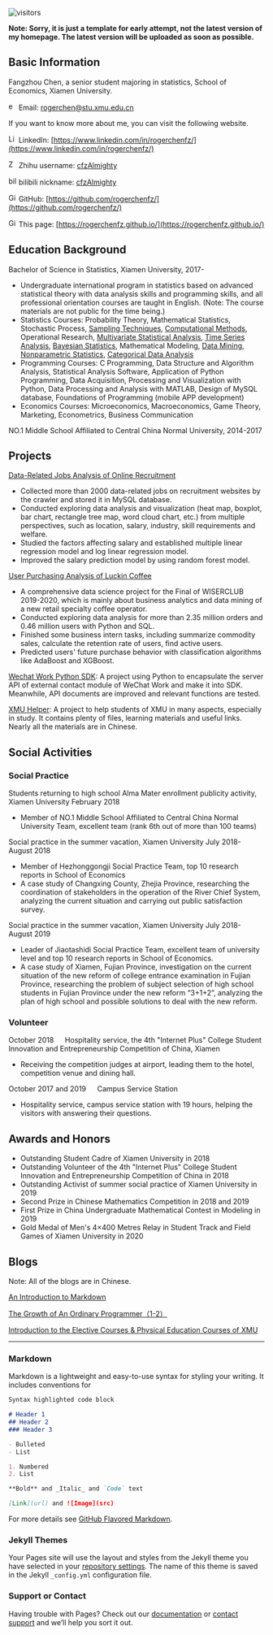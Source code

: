 ![visitors](https://visitor-badge.glitch.me/badge?page_id=rogerchenfz/rogerchenfz.github.io)

**Note: Sorry, it is just a template for early attempt, not the latest version of my homepage. The latest version will be uploaded as soon as possible.**

## Basic Information

Fangzhou Chen, a senior student majoring in statistics, School of Economics, Xiamen University.

<img src="http://blog.soomla.com/wp-content/uploads/2015/11/email-2-icon.png" width = "16" height = "16" alt="email" /> Email: rogerchen@stu.xmu.edu.cn

If you want to know more about me, you can visit the following website.

 <img src="https://static.zhipin.com/zhipin-geek/v334/web/geek-vue/static/images/icon-sns-linkedin.5db27b93.png" width = "16" height = "16" alt="LinkedIn" /> LinkedIn: [https://www.linkedin.com/in/rogerchenfz/](https://www.linkedin.com/in/rogerchenfz/)

<img src="https://static.zhipin.com/zhipin-geek/v334/web/geek-vue/static/images/icon-sns-zhihu.8766bfd1.png" width = "16" height = "16" alt="Zhihu" /> Zhihu username: [cfzAlmighty](https://www.zhihu.com/people/cfzalmighty)

<img src="https://timgsa.baidu.com/timg?image&quality=80&size=b9999_10000&sec=1606287261361&di=913899443d9fa3e470cb9bc0b3ff2642&imgtype=0&src=http%3A%2F%2Fgss0.baidu.com%2F-4o3dSag_xI4khGko9WTAnF6hhy%2Fzhidao%2Fwh%253D450%252C600%2Fsign%3D6e02d1f14ffbfbeddc0c3e7b4dc0db00%2F6d81800a19d8bc3e85984604868ba61ea9d3456f.jpg" width = "16" height = "16" alt="bilibili" /> bilibili nickname: [cfzAlmighty](https://space.bilibili.com/245965195)

<img src="https://static.zhipin.com/zhipin-geek/v334/web/geek-vue/static/images/icon-sns-githubb.c8863514.png" width = "16" height = "16" alt="GitHub" /> GitHub: [https://github.com/rogerchenfz/](https://github.com/rogerchenfz/)

<img src="https://static.zhipin.com/zhipin-geek/v334/web/geek-vue/static/images/icon-sns-default.84b228a7.png" width = "16" height = "16" alt="GitHub" /> This page: [https://rogerchenfz.github.io/](https://rogerchenfz.github.io/)

## Education Background

Bachelor of Science in Statistics, Xiamen University, 2017-

- Undergraduate international program in statistics based on advanced statistical theory with data analysis skills and programming skills, and all professional orientation courses are taught in English. (Note: The course materials are not public for the time being.)
- Statistics Courses: Probability Theory, Mathematical Statistics, Stochastic Process, [Sampling Techniques](https://github.com/rogerchenfz/statistics-courses/tree/master/Sampling%20Techniques), [Computational Methods](https://github.com/rogerchenfz/statistics-courses/tree/master/Computational%20Methods), Operational Research, [Multivariate Statistical Analysis](https://github.com/rogerchenfz/statistics-courses/tree/master/Multivariate%20Statistical%20Analysis), [Time Series Analysis](https://github.com/rogerchenfz/statistics-courses/tree/master/Time%20Series%20Analysis), [Bayesian Statistics](https://github.com/rogerchenfz/statistics-courses/tree/master/Bayesian%20Statistics), Mathematical Modeling, [Data Mining](https://github.com/rogerchenfz/statistics-courses/tree/master/Data%20Mining), [Nonparametric Statistics](https://github.com/rogerchenfz/statistics-courses/tree/master/Nonparametric%20Statistics), [Categorical Data Analysis](https://github.com/rogerchenfz/statistics-courses/tree/master/Categorical%20Data%20Analysis)
- Programming Courses: C Programming, Data Structure and Algorithm Analysis, Statistical Analysis Software, Application of Python Programming, Data Acquisition, Processing and Visualization with Python, Data Processing and Analysis with MATLAB, Design of MySQL database, Foundations of Programming (mobile APP development)
- Economics Courses: Microeconomics, Macroeconomics, Game Theory, Marketing, Econometrics, Business Communication

NO.1 Middle School Affiliated to Central China Normal University, 2014-2017

## Projects

[Data-Related Jobs Analysis of Online Recruitment](https://github.com/rogerchenfz/lagou-job-data-analysis)
- Collected more than 2000 data-related jobs on recruitment websites by the crawler and stored it in MySQL database.
- Conducted exploring data analysis and visualization (heat map, boxplot, bar chart, rectangle tree map, word cloud chart, etc.) from multiple perspectives, such as location, salary, industry, skill requirements and welfare.
- Studied the factors affecting salary and established multiple linear regression model and log linear regression model.
- Improved the salary prediction model by using random forest model.

[User Purchasing Analysis of Luckin Coffee](https://github.com/rogerchenfz/WISER-CLUB)
- A comprehensive data science project for the Final of WISERCLUB 2019-2020, which is mainly about business analytics and data mining of a new retail specialty coffee operator.
- Conducted exploring data analysis for more than 2.35 million orders and 0.46 million users with Python and SQL.
- Finished some business intern tasks, including summarize commodity sales, calculate the retention rate of users, find active users.
- Predicted users' future purchase behavior with classification algorithms like AdaBoost and XGBoost.

[Wechat Work Python SDK](https://github.com/rogerchenfz/wechatwork-sdk-py): A project using Python to encapsulate the server API of external contact module of WeChat Work and make it into SDK. Meanwhile, API documents are improved and relevant functions are tested. 

[XMU Helper](https://github.com/rogerchenfz/XMU-Helper): A project to help students of XMU in many aspects, especially in study. It contains plenty of files, learning materials and useful links. Nearly all the materials are in Chinese.

## Social Activities

### Social Practice

Students returning to high school Alma Mater enrollment publicity activity, Xiamen University  		  February 2018
- Member of NO.1 Middle School Affiliated to Central China Normal University Team, excellent team (rank 6th out of more than 100 teams)

Social practice in the summer vacation, Xiamen University July 2018-August 2018
-	Member of Hezhonggongji Social Practice Team, top 10 research reports in School of Economics
-	A case study of Changxing County, Zhejia Province, researching the coordination of stakeholders in the operation of the River Chief System, analyzing the current situation and carrying out public satisfaction survey.

Social practice in the summer vacation, Xiamen University					   		   July 2018-August 2019
-	Leader of Jiaotashidi Social Practice Team, excellent team of university level and top 10 research reports in School of Economics.
-	A case study of Xiamen, Fujian Province, investigation on the current situation of the new reform of college entrance examination in Fujian Province, researching the problem of subject selection of high school students in Fujian Province under the new reform “3+1+2”, analyzing the plan of high school and possible solutions to deal with the new reform.

### Volunteer

October 2018 &emsp; Hospitality service, the 4th "Internet Plus" College Student Innovation and Entrepreneurship Competition of China, Xiamen
- Receiving the competition judges at airport, leading them to the hotel, competition venue and dining hall.

October 2017 and 2019 &emsp; Campus Service Station
- Hospitality service, campus service station with 19 hours, helping the visitors with answering their questions.

## Awards and Honors
- Outstanding Student Cadre of Xiamen University in 2018
- Outstanding Volunteer of the 4th "Internet Plus" College Student Innovation and Entrepreneurship Competition of China in 2018
- Outstanding Activist of summer social practice of Xiamen University in 2019
- Second Prize in Chinese Mathematics Competition in 2018 and 2019
- First Prize in China Undergraduate Mathematical Contest in Modeling in 2019
- Gold Medal of Men's 4×400 Metres Relay in Student Track and Field Games of Xiamen University in 2020

## Blogs

Note: All of the blogs are in Chinese.

[An Introduction to Markdown](https://zhuanlan.zhihu.com/p/261016461)

[The Growth of An Ordinary Programmer（1-2）](https://zhuanlan.zhihu.com/p/268331645)

[Introduction to the Elective Courses & Physical Education Courses of XMU](https://www.zhihu.com/column/c_1217834639357956096)

------

### Markdown

Markdown is a lightweight and easy-to-use syntax for styling your writing. It includes conventions for


```markdown
Syntax highlighted code block

# Header 1
## Header 2
### Header 3

- Bulleted
- List

1. Numbered
2. List

**Bold** and _Italic_ and `Code` text

[Link](url) and ![Image](src)
```

For more details see [GitHub Flavored Markdown](https://guides.github.com/features/mastering-markdown/).

### Jekyll Themes

Your Pages site will use the layout and styles from the Jekyll theme you have selected in your [repository settings](https://github.com/rogerchenfz/rogerchenfz.github.io/settings). The name of this theme is saved in the Jekyll `_config.yml` configuration file.

### Support or Contact

Having trouble with Pages? Check out our [documentation](https://docs.github.com/categories/github-pages-basics/) or [contact support](https://github.com/contact) and we’ll help you sort it out.
